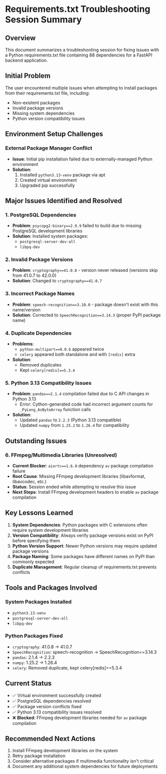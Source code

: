 # Requirements.txt Troubleshooting Session Summary

## Overview
This document summarizes a troubleshooting session for fixing issues with a Python requirements.txt file containing 88 dependencies for a FastAPI backend application.

## Initial Problem
The user encountered multiple issues when attempting to install packages from their requirements.txt file, including:
- Non-existent packages
- Invalid package versions
- Missing system dependencies
- Python version compatibility issues

## Environment Setup Challenges

### External Package Manager Conflict
- **Issue**: Initial pip installation failed due to externally-managed Python environment
- **Solution**: 
  1. Installed `python3.13-venv` package via apt
  2. Created virtual environment
  3. Upgraded pip successfully

## Major Issues Identified and Resolved

### 1. PostgreSQL Dependencies
- **Problem**: `psycopg2-binary==2.9.9` failed to build due to missing PostgreSQL development libraries
- **Solution**: Installed system packages:
  - `postgresql-server-dev-all`
  - `libpq-dev`

### 2. Invalid Package Versions
- **Problem**: `cryptography==41.0.8` - version never released (versions skip from 41.0.7 to 42.0.0)
- **Solution**: Changed to `cryptography==41.0.7`

### 3. Incorrect Package Names
- **Problem**: `speech-recognition==3.10.0` - package doesn't exist with this name/version
- **Solution**: Corrected to `SpeechRecognition==3.14.3` (proper PyPI package name)

### 4. Duplicate Dependencies
- **Problems**: 
  - `python-multipart==0.0.6` appeared twice
  - `celery` appeared both standalone and with `[redis]` extra
- **Solution**: 
  - Removed duplicates
  - Kept `celery[redis]==5.3.4`

### 5. Python 3.13 Compatibility Issues
- **Problem**: `pandas==2.1.4` compilation failed due to C API changes in Python 3.13
  - Error: Cython-generated code had incorrect argument counts for `_PyLong_AsByteArray` function calls
- **Solution**: 
  - Updated `pandas` to `2.2.3` (Python 3.13 compatible)
  - Updated `numpy` from `1.25.2` to `1.26.4` for compatibility

## Outstanding Issues

### 6. FFmpeg/Multimedia Libraries (Unresolved)
- **Current Blocker**: `aiortc==1.6.0` dependency `av` package compilation failure
- **Root Cause**: Missing FFmpeg development libraries (libavformat, libavcodec, etc.)
- **Status**: Session ended while attempting to resolve this issue
- **Next Steps**: Install FFmpeg development headers to enable `av` package compilation

## Key Lessons Learned

1. **System Dependencies**: Python packages with C extensions often require system development libraries
2. **Version Compatibility**: Always verify package versions exist on PyPI before specifying them
3. **Python Version Support**: Newer Python versions may require updated package versions
4. **Package Naming**: Some packages have different names on PyPI than commonly expected
5. **Duplicate Management**: Regular cleanup of requirements.txt prevents conflicts

## Tools and Packages Involved

### System Packages Installed
- `python3.13-venv`
- `postgresql-server-dev-all`
- `libpq-dev`

### Python Packages Fixed
- `cryptography`: 41.0.8 → 41.0.7
- `SpeechRecognition`: speech-recognition → SpeechRecognition==3.14.3
- `pandas`: 2.1.4 → 2.2.3
- `numpy`: 1.25.2 → 1.26.4
- `celery`: Removed duplicate, kept celery[redis]==5.3.4

## Current Status
- ✅ Virtual environment successfully created
- ✅ PostgreSQL dependencies resolved
- ✅ Package version conflicts fixed
- ✅ Python 3.13 compatibility issues resolved
- ❌ **Blocked**: FFmpeg development libraries needed for `av` package compilation

## Recommended Next Actions
1. Install FFmpeg development libraries on the system
2. Retry package installation
3. Consider alternative packages if multimedia functionality isn't critical
4. Document any additional system dependencies for future deployments